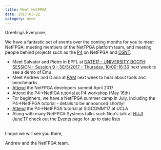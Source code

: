 ```yaml
---
title: Meet NetFPGA
date: 2017-03-22
category: news
---
```


Greetings Everyone,

We have a fantastic set of events over the coming months for you to meet NetFPGA: meeting members of the NetFPGA platform team, and meeting people behind projects such as the [P4](https://www.p4.org) on NetFPGA and [OSNT](https://www.OSNT.org).

- Meet Salvator and Pietro in EPFL at [DATE17 - UNIVERSITY BOOTH SESSION - Session 9 - 30/3/2017 - Thursday, 10:00-16:30](https://www.date-conference.com/date17/exhibition/ub-programme) next week to see a demo of Emu
- Meet Andrew and Diana at [PAM](https://research.csiro.au/pam2017/) next week to hear about tools and benchmarks
- [Attend](https://github.com/NetFPGA/NetFPGA-public/wiki/NetFPGA-Developers-Summit-2017) the NetFPGA developers summit April 2017
- Attend the P4->NetFGA tutorial at P4 workshop (May 16th)
- For beginners, we have a NetFPGA summer camp in July, including the P4->NetFPGA tutorial - details to be announced shortly!
- [Attend](http://conferences.sigcomm.org/sigcomm/2017/tutorial-P4-NetFPGA.html) the P4->NetFPGA tutorial at SIGCOMM'17 at UCLA
- Along with many NetFPGA Systems talks such Noa's talk at [HUJI June'17](http://www.cs.huji.ac.il/event/networking_summer/) check out the [Events](/news-and-events.html) page for up to date lists

<br>
I hope we will see you there,

Andrew and the NetFPGA team.
